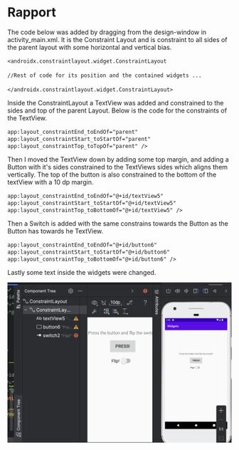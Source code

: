 
# Rapport
The code below was added by dragging from the design-window in activity_main.xml. 
It is the Constraint Layout and is constraint to all sides of the parent layout with some
horizontal and vertical bias.
```
<androidx.constraintlayout.widget.ConstraintLayout

//Rest of code for its position and the contained widgets ...

</androidx.constraintlayout.widget.ConstraintLayout>
```

Inside the ConstraintLayout a TextView was added and constrained to the sides and top of the 
parent Layout. Below is the code for the constraints of the TextView.
```
app:layout_constraintEnd_toEndOf="parent"
app:layout_constraintStart_toStartOf="parent"
app:layout_constraintTop_toTopOf="parent" />
```

Then I moved the TextView down by adding some top margin, and adding a Button with it's 
sides constrained to the TextViews sides which aligns them vertically. The top of the button
is also constrained to the bottom of the textView with a 10 dp margin.
```
app:layout_constraintEnd_toEndOf="@+id/textView5"
app:layout_constraintStart_toStartOf="@+id/textView5"
app:layout_constraintTop_toBottomOf="@+id/textView5" />
```

Then a Switch is added with the same constrains towards the Button as the Button has 
towards he TextView.
```
app:layout_constraintEnd_toEndOf="@+id/button6"
app:layout_constraintStart_toStartOf="@+id/button6"
app:layout_constraintTop_toBottomOf="@+id/button6" />
```
Lastly some text inside the widgets were changed.








![](constraint.png)


